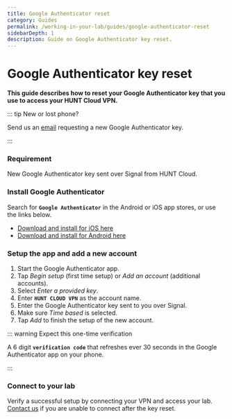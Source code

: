 ```yaml
---
title: Google Authenticator reset
category: Guides
permalink: /working-in-your-lab/guides/google-authenticator-reset
sidebarDepth: 1
description: Guide on Google Authenticator key reset.
---
```


# Google Authenticator key reset

**This guide describes how to reset your Google Authenticator key that you use to access your HUNT Cloud VPN.**

::: tip New or lost phone?

Send us an [email](/contact) requesting a new Google Authenticator key. 

:::

### Requirement

New Google Authenticator key sent over Signal from HUNT Cloud.

### Install Google Authenticator

Search for **`Google Authenticator`** in the Android or iOS app stores, or use the links below. 

* [Download and install for iOS here](https://apps.apple.com/us/app/google-authenticator/id388497605)
* [Download and install for Android here](https://play.google.com/store/apps/details?id=com.google.android.apps.authenticator2&hl=en)

### Setup the app and add a new account

1. Start the Google Authenticator app.
2. Tap *Begin setup* (first time setup) or *Add an account* (additional accounts).
3. Select *Enter a provided key*.
4. Enter **`HUNT CLOUD VPN`** as the account name.
5. Enter the Google Authenticator key sent to you over Signal.
6. Make sure *Time based* is selected.
7. Tap *Add* to finish the setup of the new account.

::: warning Expect this one-time verification

A 6 digit **`verification code`** that refreshes ever 30 seconds in the Google Authenticator app on your phone.

:::

### Connect to your lab

Verify a successful setup by connecting your VPN and access your lab. [Contact us](/contact) if you are unable to connect after the key reset.

